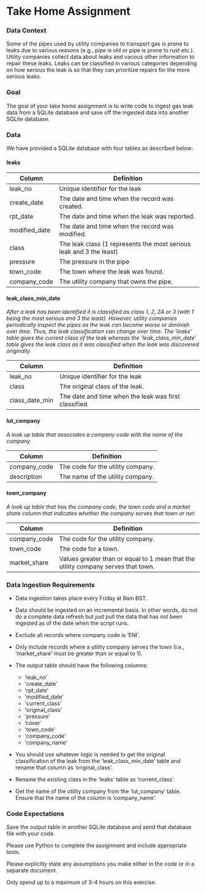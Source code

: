 # Take Home Assignment

### Data Context

Some of the pipes used by utility companies to transport gas is prone to leaks due to various reasons (e.g., pipe is old or pipe is prone to rust etc.). Utility companies collect data about leaks and various other information to repair these leaks. Leaks can be classified in various categories depending on how serious the leak is so that they can prioritize repairs for the more serious leaks.

### Goal

The goal of your take home assignment is to write code to ingest gas leak data from a SQLite database and save off the ingested data into another SQLite database.

### Data

We have provided a SQLite database with four tables as described below:

#### leaks

| Column        | Definition                                                          |
| ------------- | ------------------------------------------------------------------- |
| leak_no       | Unique identifier for the leak                                      |
| create_date   | The date and time when the record was created.                      |
| rpt_date      | The date and time when the leak was reported.                       |
| modified_date | The date and time when the record was modified.                     |
| class         | The leak class (1 represents the most serious leak and 3 the least) |
| pressure      | The pressure in the pipe                                            |
| town_code     | The town where the leak was found.                                  |
| company_code  | The utility company that owns the pipe.                             |

#### leak_class_min_date

_After a leak has been identified it is classified as class 1, 2, 2A or 3 (with 1 being the most serious and 3 the least). However, utility companies periodically inspect the pipes as the leak can become worse or diminish over time. Thus, the leak classification can change over time. The ‘leaks’ table gives the current class of the leak whereas the ‘leak_class_min_date’ table gives the leak class as it was classified when the leak was discovered originally._

| Column         | Definition                                            |
| -------------- | ----------------------------------------------------- |
| leak_no        | Unique identifier for the leak                        |
| class          | The original class of the leak.                       |
| class_date_min | The date and time when the leak was first classified. |

#### lut_company

_A look up table that associates a company code with the name of the company._

| Column       | Definition                        |
| ------------ | --------------------------------- |
| company_code | The code for the utility company. |
| description  | The name of the utility company.  |

#### town_company

_A look up table that has the company code, the town code and a market share column that indicates whether the company serves that town or not._

| Column       | Definition                                                                        |
| ------------ | --------------------------------------------------------------------------------- |
| company_code | The code for the utility company.                                                 |
| town_code    | The code for a town.                                                              |
| market_share | Values greater than or equal to 1 mean that the utility company serves that town. |

### Data Ingestion Requirements

- Data ingestion takes place every Friday at 8am BST.

- Data should be ingested on an incremental basis. In other words, do not do a complete data refresh but just pull the data that has not been ingested as of the date when the script runs.

- Exclude all records where company code is ‘ENI’.

- Only include records where a utility company serves the town (i.e., ‘market_share’ must be greater than or equal to 1).

- The output table should have the following columns:

  - 'leak_no'
  - 'create_date'
  - 'rpt_date'
  - 'modified_date'
  - 'current_class'
  - 'original_class'
  - 'pressure'
  - ‘cover'
  - 'town_code'
  - 'company_code'
  - 'company_name'

- You should use whatever logic is needed to get the original classification of the leak from the ‘leak_class_min_date’ table and rename that column as ‘original_class’.

- Rename the existing class in the ‘leaks’ table as ‘current_class’.

- Get the name of the utility company from the ‘lut_company’ table. Ensure that the name of the column is ‘company_name’.

### Code Expectations

Save the output table in another SQLite database and send that database file with your code.

Please use Python to complete the assignment and include appropriate tests.

Please explicitly state any assumptions you make either in the code or in a separate document.

Only spend up to a maximum of 3-4 hours on this exercise.
